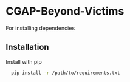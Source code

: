 # CGAP-Beyond-Victims

For installing dependencies

## Installation

Install with pip

```bash
  pip install -r /path/to/requirements.txt
```
